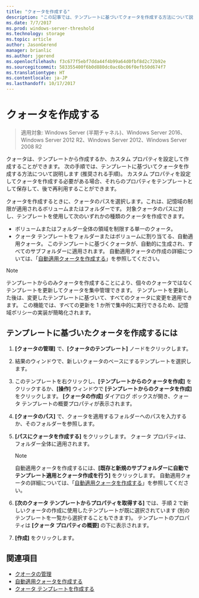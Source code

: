 ```yaml
---
title: "クォータを作成する"
description: "この記事では、テンプレートに基づいてクォータを作成する方法について説明します。"
ms.date: 7/7/2017
ms.prod: windows-server-threshold
ms.technology: storage
ms.topic: article
author: JasonGerend
manager: brianlic
ms.author: jgerend
ms.openlocfilehash: f3c677f5ebf7dda44f4b99a64d0fbf8d2c72b92e
ms.sourcegitcommit: 583355400f6b0d880dc0ac6bc06f0efb50d674f7
ms.translationtype: HT
ms.contentlocale: ja-JP
ms.lasthandoff: 10/17/2017
---
```

# <a name="create-a-quota"></a>クォータを作成する

> 適用対象: Windows Server (半期チャネル)、Windows Server 2016、Windows Server 2012 R2、Windows Server 2012、Windows Server 2008 R2

クォータは、テンプレートから作成するか、カスタム プロパティを設定して作成することができます。 次の手順では、テンプレートに基づいてクォータを作成する方法について説明します (推奨される手順)。 カスタム プロパティを設定してクォータを作成する必要がある場合、それらのプロパティをテンプレートとして保存して、後で再利用することができます。

クォータを作成するときに、クォータのパスを選択します。これは、記憶域の制限が適用されるボリュームまたはフォルダーです。 対象クォータのパスに対し、テンプレートを使用して次のいずれかの種類のクォータを作成できます。

-   ボリュームまたはフォルダー全体の領域を制限する単一のクォータ。
-   クォータ テンプレートをフォルダーまたはボリュームに割り当てる、自動適用クォータ。 このテンプレートに基づくクォータが、自動的に生成され、すべてのサブフォルダーに適用されます。 自動適用クォータの作成の詳細については、「[自動適用クォータを作成する](create-auto-apply-quota.md)」を参照してください。


> [!Note]
> テンプレートからのみクォータを作成することにより、個々のクォータではなくテンプレートを更新してクォータを集中管理できます。 テンプレートを更新した後は、変更したテンプレートに基づいて、すべてのクォータに変更を適用できます。 この機能では、すべての更新を 1 か所で集中的に実行できるため、記憶域ポリシーの実装が簡略化されます。

## <a name="to-create-a-quota-that-is-based-on-a-template"></a>テンプレートに基づいたクォータを作成するには

1.  **[クォータの管理]** で、**[クォータのテンプレート]** ノードをクリックします。

2.  結果のウィンドウで、新しいクォータのベースにするテンプレートを選択します。

3.  このテンプレートを右クリックし、**[テンプレートからのクォータを作成]** をクリックするか、**[操作]** ウィンドウで **[テンプレートからのクォータを作成]** をクリックします。  **[クォータの作成]** ダイアログ ボックスが開き、クォータ テンプレートの概要プロパティが表示されます。

4.  **[クォータのパス]** で、クォータを適用するフォルダーへのパスを入力するか、そのフォルダーを参照します。

5.  **[パスにクォータを作成する]** をクリックします。 クォータ プロパティは、フォルダー全体に適用されます。

     > [!Note]
     > 自動適用クォータを作成するには、**[既存と新規のサブフォルダーに自動でテンプレート適用とクォータ作成を行う]** をクリックします。 自動適用クォータの詳細については、「[自動適用クォータを作成する](create-auto-apply-quota.md)」を参照してください。

6.  **[次のクォータ テンプレートからプロパティを取得する]** では、手順 2 で新しいクォータの作成に使用したテンプレートが既に選択されています (別のテンプレートを一覧から選択することもできます)。 テンプレートのプロパティは **[クォータ プロパティの概要]** の下に表示されます。

7.  **[作成]** をクリックします。

## <a name="see-also"></a>関連項目

-   [クオータの管理](quota-management.md)
-   [自動適用クォータを作成する](create-auto-apply-quota.md)
-   [クォータ テンプレートを作成する](create-quota-template.md)


